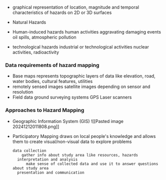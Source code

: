 - graphical representation of location, magnitude and temporal characteristics of hazards on 2D or 3D surfaces

- Natural Hazards
- Human-induced hazards
	  human activities aggravating damaging events
	  oil spills, atmospheric pollution
- technological hazards
	  industrial or technological activities
	  nuclear activities, radioactivity 

### Data requirements of hazard mapping
- Base maps
	  represents topographic layers of data like elevation, road, water bodies, cultural features, utilities
- remotely sensed images
	  satellite images depending on sensor and resolution
- Field data
	  ground surveying systems
	  GPS 
	  Laser scanners

### Approaches to Hazard Mapping
- Geographic Information System (GIS)
	  ![[Pasted image 20241212011808.png]]

- Participatory Mapping
	  draws on local people's knowledge and allows them to create visual/non-visual data to explore problems
	  
	  data collection
		  gather info about study area like resources, hazards
		interpretation and analysis
			make sense of collected data and use it to answer questions about study area
		presentation and communication
			